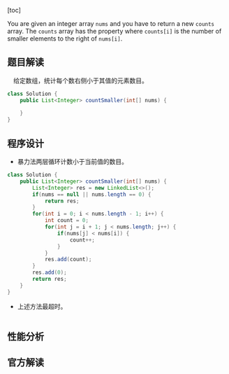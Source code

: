 [toc]

You are given an integer array `nums` and you have to return a new `counts` array. The `counts` array has the property where `counts[i]` is the number of smaller elements to the right of `nums[i]`.



## 题目解读

&emsp;给定数组，统计每个数右侧小于其值的元素数目。

```java
class Solution {
    public List<Integer> countSmaller(int[] nums) {
        
    }
}
```

## 程序设计

* 暴力法两层循环计数小于当前值的数目。

```java
class Solution {
    public List<Integer> countSmaller(int[] nums) {
        List<Integer> res = new LinkedList<>();
        if(nums == null || nums.length == 0) {
            return res;
        }
        for(int i = 0; i < nums.length - 1; i++) {
            int count = 0;
            for(int j = i + 1; j < nums.length; j++) {
                if(nums[j] < nums[i]) {
                    count++;
                }
            }
            res.add(count);
        }
        res.add(0);
        return res;
    }
}
```

* 上述方法最超时。

```java

```

## 性能分析



## 官方解读



